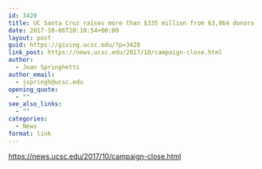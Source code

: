 ```yaml
---
id: 3420
title: UC Santa Cruz raises more than $335 million from 63,064 donors
date: 2017-10-06T20:10:54+00:00
layout: post
guid: https://giving.ucsc.edu/?p=3420
link_post: https://news.ucsc.edu/2017/10/campaign-close.html
author:
  - Joan Springhetti
author_email:
  - jspringh@ucsc.edu
opening_quote:
  - ""
see_also_links:
  - ""
categories:
  - News
format: link
---
```

https://news.ucsc.edu/2017/10/campaign-close.html
